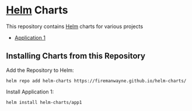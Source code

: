 # [Helm](https://helm.sh) Charts

This repository contains [Helm](https://helm.sh) charts for various projects

* [Application 1](charts/app1/)

## Installing Charts from this Repository

Add the Repository to Helm:

    helm repo add helm-charts https://firemanwayne.github.io/helm-charts/

Install Application 1:

    helm install helm-charts/app1
